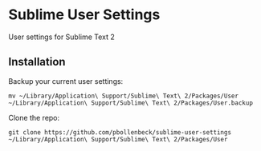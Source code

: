 # Sublime User Settings

User settings for Sublime Text 2

## Installation

Backup your current user settings:

    mv ~/Library/Application\ Support/Sublime\ Text\ 2/Packages/User ~/Library/Application\ Support/Sublime\ Text\ 2/Packages/User.backup

Clone the repo:

    git clone https://github.com/pbollenbeck/sublime-user-settings ~/Library/Application\ Support/Sublime\ Text\ 2/Packages/User
